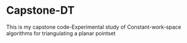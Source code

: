 # Capstone-DT
This is my capstone code-Experimental study of Constant-work-space algorithms for triangulating a planar pointset
